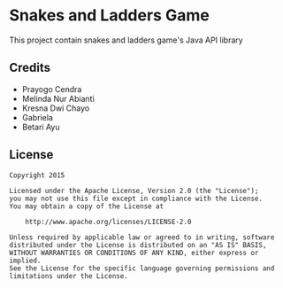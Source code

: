 # Snakes and Ladders Game
This project contain snakes and ladders game's Java API library

## Credits
- Prayogo Cendra
- Melinda Nur Abianti
- Kresna Dwi Chayo
- Gabriela
- Betari Ayu

## License
```license
Copyright 2015

Licensed under the Apache License, Version 2.0 (the "License");
you may not use this file except in compliance with the License.
You may obtain a copy of the License at

    http://www.apache.org/licenses/LICENSE-2.0

Unless required by applicable law or agreed to in writing, software
distributed under the License is distributed on an "AS IS" BASIS,
WITHOUT WARRANTIES OR CONDITIONS OF ANY KIND, either express or implied.
See the License for the specific language governing permissions and
limitations under the License.
```
